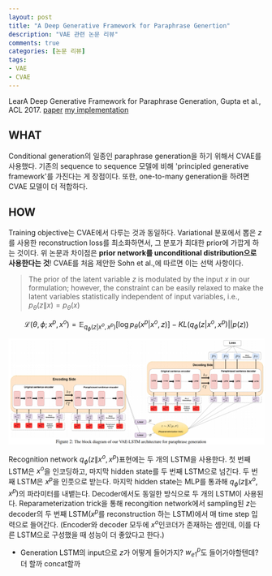 ```yaml
---
layout: post
title: "A Deep Generative Framework for Paraphrase Genertion"
description: "VAE 관련 논문 리뷰"
comments: true
categories: [논문 리뷰]
tags:
- VAE
- CVAE
---
```


LearA Deep Generative Framework for Paraphrase Generation,  Gupta et al., ACL 2017. [paper](https://arxiv.org/abs/1709.05074) [my implementation](https://github.com/hwijeen/VAE-LSTM)



## WHAT

Conditional generation의 일종인 paraphrase generation을 하기 위해서 CVAE를 사용했다. 기존의 sequence to sequence 모델에 비해 'principled generative framework'를 가진다는 게 장점이다. 또한, one-to-many generation을 하려면 CVAE 모델이 더 적합하다.



## HOW

Training objective는 CVAE에서 다루는 것과 동일하다. Variational 분포에서 뽑은 $z​$ 를 사용한 reconstruction loss를 최소화하면서, 그 분포가 최대한 prior에 가깝게 하는 것이다. 위 논문과 차이점은 **prior network를 unconditional distribution으로 사용한다는 것**! CVAE를 처음 제안한 Sohn et al.,에 따르면 이는 선택 사항이다.

> The prior of the latent variable $z$ is modulated by the input $x$ in our formulation; however, the constraint can be easily relaxed to make the latent variables statistically independent of input variables, i.e., $p_\theta(z\|x) =p_\theta(x)$

$$
\mathcal{L}(\theta, \phi; x^p, x^o) = \mathbb{E}_{q_{\phi}(z|x^o, x^p)}[\log{p_\theta(x^p | x^o, z)}] - KL(q_{\phi}(z|x^o, x^p)||p(z))
$$

![VAE-LSTM](/assets/img/gupta2018.PNG)

Recognition network $q_\phi(z\|x^o, x^p)​$ 표현에는 두 개의 LSTM을 사용한다. 첫 번째 LSTM은 $x^o​$을 인코딩하고, 마지막 hidden state를 두 번째 LSTM으로 넘긴다. 두 번째 LSTM은 $x^p​$을 인풋으로 받는다. 마지막 hidden state는 MLP를 통과해 $q_\phi(z\|x^o, x^p)​$의 파라미터를 내뱉는다. Decoder에서도 동일한 방식으로 두 개의 LSTM이 사용된다. Reparameterization trick을 통해 recongition network에서 sampling된 $z​$는 decoder의 두 번째 LSTM($x^p​$를 reconstruction 하는 LSTM)에서 매 time step 입력으로 들어간다. (Encoder와 decoder 모두에 $x^o​$인코더가 존재하는 셈인데, 이를 다른 LSTM으로 구성했을 때 성능이 더 좋았다고 한다.)

- Generation LSTM의 input으로 $z$가 어떻게 들어가지? $w_{e1}^p$도 들어가야할텐데? 더 할까 concat할까

